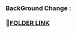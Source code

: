 ### BackGround Change : <br><br>📁[FOLDER LINK](https://github.com/imankitadas/Fullstack-Javascript-Projects-2023/tree/main/JAVASCRIPT%20ASSIGNMENTS/03_bg-Change)
